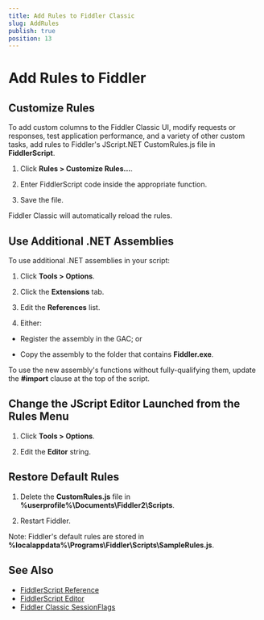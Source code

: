 ```yaml
---
title: Add Rules to Fiddler Classic
slug: AddRules
publish: true
position: 13
---
```


Add Rules to Fiddler
====================

Customize Rules
---------------

To add custom columns to the Fiddler Classic UI, modify requests or responses, test application performance, and a variety of other custom tasks, add rules to Fiddler's JScript.NET CustomRules.js file in **FiddlerScript**.

1. Click **Rules > Customize Rules...**.

2. Enter FiddlerScript code inside the appropriate function.

3. Save the file.

Fiddler Classic will automatically reload the rules.

Use Additional .NET Assemblies
------------------------------

To use additional .NET assemblies in your script:

1. Click **Tools > Options**.

2. Click the **Extensions** tab.

3. Edit the **References** list.

4. Either:

 + Register the assembly in the GAC; or

 + Copy the assembly to the folder that contains **Fiddler.exe**.

To use the new assembly's functions without fully-qualifying them, update the **#import** clause at the top of the script.

Change the JScript Editor Launched from the **Rules** Menu
----------------------------------------------------------

1. Click **Tools > Options**.

2. Edit the **Editor** string.

Restore Default Rules
---------------------

1. Delete the **CustomRules.js** file in **%userprofile%\Documents\Fiddler2\Scripts**.

2. Restart Fiddler.

Note: Fiddler's default rules are stored in **%localappdata%\Programs\Fiddler\Scripts\SampleRules.js**.

See Also
--------

+ [FiddlerScript Reference][1]
+ [FiddlerScript Editor][2]
+ [Fiddler Classic SessionFlags][3]

[1]: ../KnowledgeBase/FiddlerScript/
[2]: http://fiddler2.com/add-ons
[3]: ../KnowledgeBase/SessionFlags

